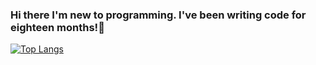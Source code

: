 ### Hi there I'm new to programming. I've been writing code for eighteen months!👋

[![Top Langs](https://github-readme-stats.vercel.app/api/top-langs/?username=rinpr&layout=compact&count_private=true&show_icons=true)](https://github.com/rinpr)
<!--
**rinpr/rinpr** is a ✨ _special_ ✨ repository because its `README.md` (this file) appears on your GitHub profile.



Here are some ideas to get you started:

- 🔭 I’m currently working on 
- 🌱 I’m currently learning fullstack development.
- 👯 I’m looking to collaborate on Minecraft Marketplace Content creator & Backend Developer.
- 🤔 I’m looking for help with Angular framework.
- 💬 Ask me about Minecraft Java plugin with Spigot API.
- 📫 How to reach me: via email hotheadgm@gmail.com
- 😄 Pronouns: he/him
- ⚡ Fun fact: I love bubble tea.
--> 
